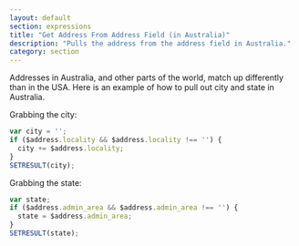 ```yaml
---
layout: default
section: expressions
title: "Get Address From Address Field (in Australia)"
description: "Pulls the address from the address field in Australia."
category: section
---
```


Addresses in Australia, and other parts of the world, match up differently than in the USA. Here is an example of how to pull out city and state in Australia.

Grabbing the city:

```js
var city = '';
if ($address.locality && $address.locality !== '') {
  city += $address.locality;
}
SETRESULT(city);
```

Grabbing the state:

```js
var state;
if ($address.admin_area && $address.admin_area !== '') {
  state = $address.admin_area;
}
SETRESULT(state);
```

